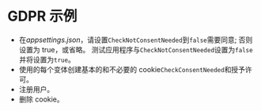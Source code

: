 # <a name="gdpr-sample"></a>GDPR 示例

* 在*appsettings.json*，请设置`CheckNotConsentNeeded`到`false`需要同意; 否则设置为 true，或省略。 测试应用程序与`CheckNotConsentNeeded`设置为`false`并将设置为`true`。
* 使用的每个变体创建基本的和不必要的 cookie`CheckConsentNeeded`和授予许可。
* 注册用户。
* 删除 cookie。
